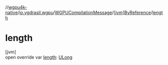 //[wgpu4k-native](../../../../index.md)/[io.ygdrasil.wgpu](../../index.md)/[WGPUCompilationMessage](../index.md)/[[jvm]ByReference](index.md)/[length](length.md)

# length

[jvm]\
open override var [length](length.md): [ULong](https://kotlinlang.org/api/core/kotlin-stdlib/kotlin/-u-long/index.html)